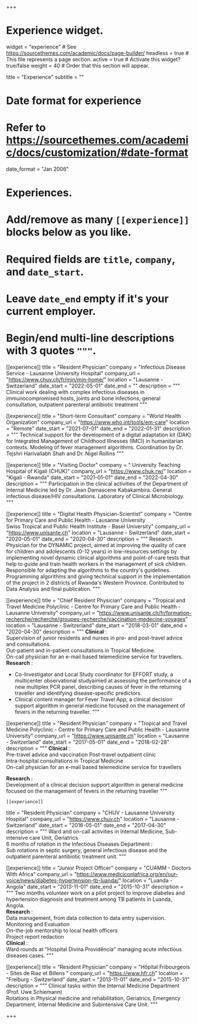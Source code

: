 +++
# Experience widget.
widget = "experience"  # See https://sourcethemes.com/academic/docs/page-builder/
headless = true  # This file represents a page section.
active = true  # Activate this widget? true/false
weight = 40  # Order that this section will appear.

title = "Experience"
subtitle = ""

# Date format for experience
#   Refer to https://sourcethemes.com/academic/docs/customization/#date-format
date_format = "Jan 2006"

# Experiences.
#   Add/remove as many `[[experience]]` blocks below as you like.
#   Required fields are `title`, `company`, and `date_start`.
#   Leave `date_end` empty if it's your current employer.
#   Begin/end multi-line descriptions with 3 quotes `"""`.


[[experience]]
  title = "Resident Physician"
  company = "Infectious Disease Service - Lausanne University Hospital"
  company_url = "https://www.chuv.ch/fr/min/min-home/"
  location = "Lausanne - Switzerland"
  date_start = "2022-05-01"
  date_end = ""
  description = """
Clinical work dealing with complex infectious diseases in immunocompromised hosts, joints and bone infections, general consultation, outpatient parenteral antibiotic treatment
  """

[[experience]]
  title = "Short-term Consultant"
  company = "World Health Organization"
  company_url = "https://www.who.int/tools/em-care"
  location = "Remote"
  date_start = "2021-07-01"
  date_end = "2022-01-31"
  description = """
Technical support for the development of a digital adaptation kit (DAK) for Integrated Management of Childhood Illnesses (IMCI) in humanitarian contexts. Modeling of fever management algorithms. Coordination by Dr. Tejshri Harivallabh Shah and Dr. Nigel Rollins
  """
  
  [[experience]]
  title = "Visiting Doctor"
  company = " University Teaching Hospital of Kigali (CHUK)"
  company_url = "https://www.chuk.rw/"
  location = "Kigali - Rwanda"
  date_start = "2021-01-01"
  date_end = "2022-04-30"
  description = """
Participation in the clinical activities of the Department of Internal Medicine led by Dr. Jean Damascene Kabakambira. General infectious disease/HIV consultations. Laboratory of Clinical Microbiology.
  """
  
[[experience]]
  title = "Digital Health Physician-Scientist"
  company = "Centre for Primary Care and Public Health - Lausanne University<br/>Swiss Tropical and Public Health Institute - Basel University"
  company_url = "https://www.unisante.ch"
  location = "Lausanne - Switzerland"
  date_start = "2020-05-01"
  date_end = "2020-04-30"
  description = """
Research Physician for the DYNAMIC project, aimed at improving the quality of care for children and adolescents (0-12 years) in low-resources settings by implementing novel dynamic clinical algorithms and point-of-care tests that help to guide and train health workers in the management of sick children. Responsible for adapting the algorithms to the country's guidelines. Programming algorithms and giving technical support in the implementation of the project in 2 districts of Rwanda's Western Province. Contributed to Data Analysis and final publication.
  """

[[experience]]
  title = "Chief Resident Physician"
  company = "Tropical and Travel Medicine Polyclinic - Centre for Primary Care and Public Health - Lausanne University"
  company_url = "https://www.unisante.ch/fr/formation-recherche/recherche/groupes-recherche/vaccination-medecine-voyages"
  location = "Lausanne - Switzerland"
  date_start = "2018-03-01"
  date_end = "2020-04-30"
  description = """
**Clinical** :<br/>
Supervision of junior residents and nurses in pre- and post-travel advice and consultations.<br/>
Out-patient and in-patient consultations in Tropical Medicine.<br/>
On-call physician for an e-mail based telemedicine service for travellers.<br/>
**Research** :<br/>
- Co-Investigator and Local Study coordinator for EFFORT study, a multicenter observational studyaimed at assessing the performance of a new multiplex PCR panel, describing causes of fever in the returning traveller and identifying disease-specific predictors.<br/>
- Clinical content manager for Fever Travel App, a clinical decision support algorithm in general medicine focused on the management of fevers in the returning traveller.
  """

[[experience]]
  title = "Resident Physician"
  company = "Tropical and Travel Medicine Polyclinic - Centre for Primary Care and Public Health - Lausanne University"
  company_url = "https://www.unisante.ch"
  location = "Lausanne - Switzerland"
  date_start = "2017-05-01"
  date_end = "2018-02-28"
  description = """
**Clinical** :<br/>
Pre-travel advice and vaccination
Post-travel outpatient clinic<br/>
Intra-hospital consultations in Tropical Medicine<br/>
On-call physician for an e-mail based telemedicine service for travellers<br/>

**Research** :<br/>
Development of a clinical decision support algorithm in general medicine focused on the management of fevers in the returning traveller
  """
  
    [[experience]]
  title = "Resident Physician"
  company = "CHUV - Lausanne University Hospital"
  company_url = "https://www.chuv.ch"
  location = "Lausanne - Switzerland"
  date_start = "2016-05-01"
  date_end = "2017-04-30"
  description = """
Ward and on-call activities in Internal Medicine, Sub-intensive care Unit, Geriatrics<br/>
6 months of rotation in the Infectious Diseases Department :<br/>
Sub rotations in septic surgery, general infectious disease and the outpatient parenteral antibiotic treatment unit.
  """
  
  [[experience]]
  title = "Junior Project Officer"
  company = "CUAMM - Doctors With Africa"
  company_url = "https://www.mediciconlafrica.org/en/our-voice/news/diabetes-hypertension-tb-luanda/"
  location = "Luanda - Angola"
  date_start = "2013-11-01"
  date_end = "2015-10-31"
  description = """
Two months volunteer work on a pilot project to improve diabetes and hypertension diagnosis and treatment among TB patients in Luanda, Angola.<br/>
**Research** :<br/>
Data management, from data collection to data entry supervision.<br/> 
Monitoring and Evaluation<br/>
On-the-job mentorship to local health officers<br/>
Project report redaction<br/>
**Clinical** :<br/>
Ward rounds at "Hospital Divina Providência" managing acute infectious diseases cases.
  """
  
  [[experience]]
  title = "Resident Physician"
  company = "Hôpital Fribourgeois - Sites de Riaz et Billens "
  company_url = "https://www.hfr.ch"
  location = "Freiburg - Switzerland"
  date_start = "2013-11-01"
  date_end = "2015-10-31"
  description = """
Clinical tasks within the Internal Medicine Department (Prof. Uwe Schiemann)<br/>
Rotations in Physical medicine and rehabilitation, Geriatrics, Emergency Department, Internal Medicine and Subintensive Care Unit.
  """


+++
